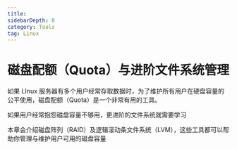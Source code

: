 ```yaml
---
title: 
sidebarDepth: 0 
category: Tools 
tag: Linux
---
```

# 磁盘配额（Quota）与进阶文件系统管理

如果 LInux 服务器有多个用户经常存取数据时，为了维护所有用户在硬盘容量的公平使用，磁盘配额（Quota）是一个非常有用的工具。

如果用户经常抱怨磁盘容量不够用，更进阶的文件系统就需要学习

本章会介绍磁盘阵列（RAID）及逻辑滚动条文件系统（LVM），这些工具都可以帮助你管理与维护用户可用的磁盘容量

